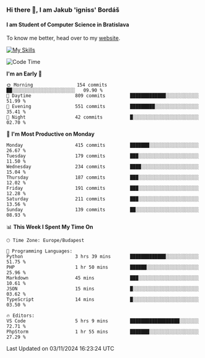### Hi there 👋, I am Jakub 'igniss' Bordáš

#### I am Student of Computer Science in Bratislava
To know me better, head over to my [website](https://bordas.sk).

[![My Skills](https://skillicons.dev/icons?i=js,html,css,figma,svelte,java,kotlin,python,postgresql,typescript,nest,nodejs)](https://bordas.sk)


<!--START_SECTION:waka-->
![Code Time](http://img.shields.io/badge/Code%20Time-1%2C559%20hrs%209%20mins-blue)

**I'm an Early 🐤** 

```text
🌞 Morning                154 commits         ██░░░░░░░░░░░░░░░░░░░░░░░   09.90 % 
🌆 Daytime                809 commits         █████████████░░░░░░░░░░░░   51.99 % 
🌃 Evening                551 commits         █████████░░░░░░░░░░░░░░░░   35.41 % 
🌙 Night                  42 commits          █░░░░░░░░░░░░░░░░░░░░░░░░   02.70 % 
```
📅 **I'm Most Productive on Monday** 

```text
Monday                   415 commits         ███████░░░░░░░░░░░░░░░░░░   26.67 % 
Tuesday                  179 commits         ███░░░░░░░░░░░░░░░░░░░░░░   11.50 % 
Wednesday                234 commits         ████░░░░░░░░░░░░░░░░░░░░░   15.04 % 
Thursday                 187 commits         ███░░░░░░░░░░░░░░░░░░░░░░   12.02 % 
Friday                   191 commits         ███░░░░░░░░░░░░░░░░░░░░░░   12.28 % 
Saturday                 211 commits         ███░░░░░░░░░░░░░░░░░░░░░░   13.56 % 
Sunday                   139 commits         ██░░░░░░░░░░░░░░░░░░░░░░░   08.93 % 
```


📊 **This Week I Spent My Time On** 

```text
🕑︎ Time Zone: Europe/Budapest

💬 Programming Languages: 
Python                   3 hrs 39 mins       █████████████░░░░░░░░░░░░   51.75 % 
PHP                      1 hr 50 mins        ██████░░░░░░░░░░░░░░░░░░░   25.96 % 
Markdown                 45 mins             ███░░░░░░░░░░░░░░░░░░░░░░   10.61 % 
JSON                     15 mins             █░░░░░░░░░░░░░░░░░░░░░░░░   03.62 % 
TypeScript               14 mins             █░░░░░░░░░░░░░░░░░░░░░░░░   03.50 % 

🔥 Editors: 
VS Code                  5 hrs 9 mins        ██████████████████░░░░░░░   72.71 % 
PhpStorm                 1 hr 55 mins        ███████░░░░░░░░░░░░░░░░░░   27.29 % 
```


 Last Updated on 03/11/2024 16:23:24 UTC
<!--END_SECTION:waka-->
